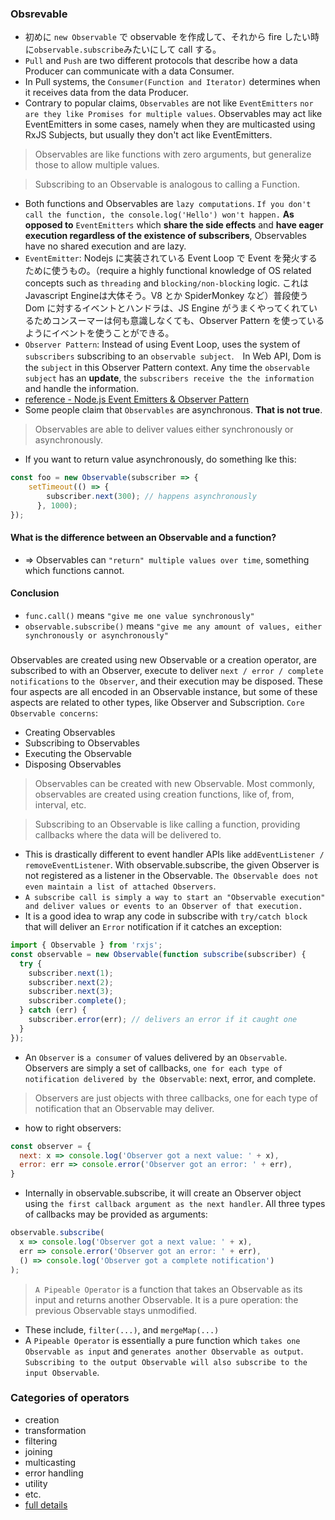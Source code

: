 ### Obsrevable
- 初めに `new Observable` で observable を作成して、それから fire したい時に`observable.subscribe`みたいにして call する。
- `Pull` and `Push` are two different protocols that describe how a data Producer can communicate with a data Consumer.
- In Pull systems, the `Consumer(Function and Iterator)` determines when it receives data from the data Producer. 
- Contrary to popular claims, `Observables` are not like `EventEmitters` `nor are they like Promises for multiple values`. Observables may act like EventEmitters in some cases, namely when they are multicasted using RxJS Subjects, but usually they don't act like EventEmitters.
> Observables are like functions with zero arguments, but generalize those to allow multiple values.

> Subscribing to an Observable is analogous to calling a Function.
- Both functions and Observables are `lazy computations`. `If you don't call the function, the console.log('Hello') won't happen.` **As opposed to** `EventEmitters` which **share the side effects** and **have eager execution regardless of the existence of subscribers**, Observables have no shared execution and are lazy.
- `EventEmitter`: Nodejs に実装されている Event Loop で Event を発火するために使うもの。（require a highly functional knowledge of OS related concepts such as `threading` and `blocking/non-blocking` logic. これはJavascript Engineは大体そう。V8 とか SpiderMonkey など）普段使う Dom に対するイベントとハンドラは、JS Engine がうまくやってくれているためコンスーマーは何も意識しなくても、Observer Pattern を使っているようにイベントを使うことができる。
- `Observer Pattern`: Instead of using Event Loop, uses the system of `subscribers` subscribing to an `observable subject`.　In Web API, Dom is the `subject` in this Observer Pattern context. Any time the `observable subject` has an **update**, the `subscribers receive the the information` and handle the information.
- [reference - Node.js Event Emitters & Observer Pattern](https://medium.com/@brianjleeofcl/what-they-probably-didnt-teach-you-pt-1-node-js-event-emitters-observer-pattern-7dd02b67c061)
- Some people claim that `Observables` are asynchronous. **That is not true**.
> Observables are able to deliver values either synchronously or asynchronously.
- If you want to return value asynchronously, do something lke this:
```javascript
const foo = new Observable(subscriber => {
    setTimeout(() => {
        subscriber.next(300); // happens asynchronously
      }, 1000);
});
```
#### What is the difference between an Observable and a function? 
- => Observables can `"return" multiple values over time`, something which functions cannot.
#### Conclusion
- `func.call()` means `"give me one value synchronously"`
- `observable.subscribe()` means `"give me any amount of values, either synchronously or asynchronously"`
###
Observables are created using new Observable or a creation operator, are subscribed to with an Observer, execute to deliver `next / error / complete notifications` to `the Observer`, and their execution may be disposed. These four aspects are all encoded in an Observable instance, but some of these aspects are related to other types, like Observer and Subscription.
`Core Observable concerns`:
- Creating Observables
- Subscribing to Observables
- Executing the Observable
- Disposing Observables
> Observables can be created with new Observable. Most commonly, observables are created using creation functions, like of, from, interval, etc.

> Subscribing to an Observable is like calling a function, providing callbacks where the data will be delivered to.
- This is drastically different to event handler APIs like `addEventListener / removeEventListener`. With observable.subscribe, the given Observer is not registered as a listener in the Observable. `The Observable does not even maintain a list of attached Observers`.
- `A subscribe call is simply a way to start an "Observable execution" and deliver values or events to an Observer of that execution.`
- It is a good idea to wrap any code in subscribe with `try/catch block` that will deliver an `Error` notification if it catches an exception:
```javascript
import { Observable } from 'rxjs';
const observable = new Observable(function subscribe(subscriber) {
  try {
    subscriber.next(1);
    subscriber.next(2);
    subscriber.next(3);
    subscriber.complete();
  } catch (err) {
    subscriber.error(err); // delivers an error if it caught one
  }
});
```
- An `Observer` is `a consumer` of values delivered by an `Observable`. Observers are simply a set of callbacks, `one for each type of notification delivered by the Observable`: next, error, and complete.
> Observers are just objects with three callbacks, one for each type of notification that an Observable may deliver.
- how to right observers:
```javascript
const observer = {
  next: x => console.log('Observer got a next value: ' + x),
  error: err => console.error('Observer got an error: ' + err),
}
```
- Internally in observable.subscribe, it will create an Observer object using `the first callback argument as the next handler`. All three types of callbacks may be provided as arguments:
```javascript
observable.subscribe(
  x => console.log('Observer got a next value: ' + x),
  err => console.error('Observer got an error: ' + err),
  () => console.log('Observer got a complete notification')
);
```
> `A Pipeable Operator` is a function that takes an Observable as its input and returns another Observable. It is a pure operation: the previous Observable stays unmodified.
- These include, `filter(...)`, and `mergeMap(...)`
- A `Pipeable Operator` is essentially a pure function which `takes one Observable as input` and `generates another Observable as output`. `Subscribing to the output Observable will also subscribe to the input Observable`.
### Categories of operators
- creation
- transformation
- filtering 
- joining
- multicasting 
- error handling 
- utility
- etc.
- [full details](https://rxjs-dev.firebaseapp.com/api)